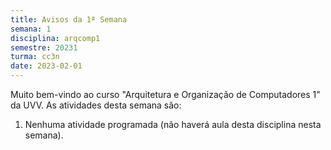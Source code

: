 ```yaml
---
title: Avisos da 1ª Semana
semana: 1
disciplina: arqcomp1
semestre: 20231
turma: cc3n
date: 2023-02-01
---
```


Muito bem-vindo ao curso "Arquitetura e Organização de Computadores 1" da
UVV. As atividades desta semana são:

1. Nenhuma atividade programada (não haverá aula desta disciplina nesta
   semana).
